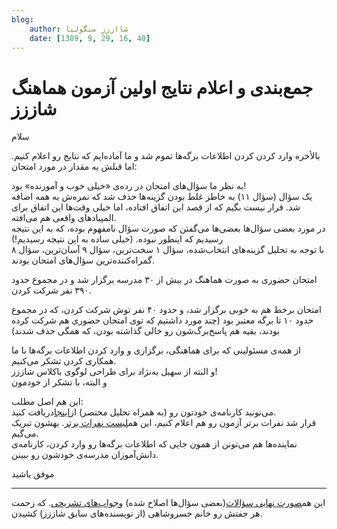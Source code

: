 ```yaml
---
blog:
    author: شااززز منگولیا
    date: [1389, 9, 29, 16, 40]
---
```

# جمع‌بندی و اعلام نتایج اولین آزمون هماهنگ شاززز

<div class="cnt">
سلام<p>بالأخره وارد کردن کردن اطلاعات برگه‌ها تموم شد و ما آماده‌ایم که نتایج رو اعلام کنیم. اما قبلش یه مقدار در مورد امتحان:</p>
<p>به نظر ما سؤال‌های امتحان در رده‌ی «خیلی خوب و آموزنده» بود!<br/>یک سؤال (سؤال ۱۱) به خاطر غلط بودن گزینه‌ها حذف شد که نمره‌ش به همه اضافه شد. قرار نیست بگیم که از قصد این اتفاق افتاده، اما خیلی وقت‌ها این اتفاق برای المپیادهای واقعی هم می‌افته.<br/>در مورد بعضی سؤال‌ها بعضی‌ها می‌گفتن که صورت سؤال نامفهوم بوده، که به این نتیجه رسیدیم که اینطور نبوده. (خیلی ساده به این نتیجه رسیدیم!)<br/>با توجه به تحلیل گزینه‌های انتخاب‌شده، سؤال ۱  سخت‌ترین، سؤال ۹  آسان‌ترین، سؤال ۸  گمراه‌کننده‌ترین سؤال‌های امتحان بودند.</p>
<p>امتحان حضوری به صورت هماهنگ در بیش از ۳۰ مدرسه برگزار شد و در مجموع حدود ۳۹۰ نفر شرکت کردن.</p>
<p>امتحان برخط هم به خوبی برگزار شد، و حدود ۴۰ نفر توش شرکت کردن، که در مجموع حدود ۱۰ تا برگه معتبر بود (چند مورد داشتیم که توی امتحان حضوری هم شرکت کرده بودند، بقیه هم پاسخ‌برگ‌شون رو خالی گذاشته بودن، که همگی حذف شدند)</p>از همه‌ی مسئولینی که برای هماهنگی، برگزاری و وارد کردن اطلاعات برگه‌ها با ما همکاری کردن تشکر می‌کنیم.<br/>و البته از سهیل به‌نژاد برای طراحی لوگوی باکلاس شاززز!<br/>و البته، با تشکر از خودمون<p>این هم اصل مطلب:<br/>می‌تونید کارنامه‌ی خودتون رو (به همراه تحلیل مختصر) از<a href="http://sh44zzz.gigfa.com/users/gres.php">اینجا</a>دریافت کنید.<br/>قرار شد نفرات برتر آزمون رو هم اعلام کنیم، این هم<a href="http://sh44zzz.gigfa.com/users/stand.php">لیست نفرات برتر</a>. بهشون تبریک می‌گیم.<br/>نماینده‌ها هم می‌تونن از همون جایی که اطلاعات برگه‌ها رو وارد کردن، کارنامه‌ی دانش‌آموزان مدرسه‌ی خودشون رو ببینن.</p>
<p>موفق باشید</p>
<hr size="2" width="100%"/>
<p></p>
<p>این هم<a href="http://s1.picofile.com/file/6230236416/1st_exam_q.pdf.html">صورت نهایی سؤالات</a>(بعضی سؤال‌ها اصلاح شده) و<a href="http://s1.picofile.com/file/6230311866/1st_exam_sols.pdf.html">جواب‌های تشریحی</a>. که زحمت هر جفتش رو خانم خسروشاهی (از نویسنده‌های سابق شاززز) کشیدن.</p>
</div>
